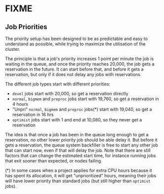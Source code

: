 # FIXME


## Job Priorities

The priority setup has been designed to be as predictable and easy to
understand as possible, while trying to maximize the utilisation of the
cluster.

The principle is that a job's priority increases 1 point per minute the job is
waiting in the queue, and once the priority reaches 20,000, the job gets a
reservation in the future.  It can start before that, and before it gets a
reservation, but only if it does not delay any jobs with reservations.

The different job types start with different priorities:

- `devel` jobs start with 20,000, so get a reservation directly
- `normal`, `bigmem` and `preproc` jobs start with 19,760, so get a
  reservation in 4 hours
- "Unpri" `normal`, `bigmem` and `preproc` jobs(*) start with 19,040, so get a reservation in 16 hrs
- `optimist` jobs start with 1 and end at 10,080, so they never get a reservation

The idea is that once a job has been in the queue long enough to get a
reservation, no other lower priority job should be able delay it. But before
it gets a reservation, the queue system backfiller is free to start any other
job that can start now, even if that will delay the job.  Note that there are
still factors that can change the estimated start time, for instance running
jobs that exit sooner than expected, or nodes failing.

(*) In some cases when a project applies for extra CPU hours because it has
spent its allocation, it will get "unprioritized" hours, meaning their jobs
will have lower priority than standard jobs (but still higher than `optimist`
jobs).

